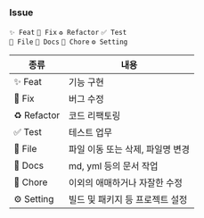 ### Issue

`✨ Feat` `🐛 Fix` `♻️ Refactor` `✅ Test`<br>
`📁 File` `📝 Docs` `🔧 Chore` `⚙️ Setting`

| 종류        | 내용                             |
| ----------- | -------------------------------- |
| ✨ Feat     | 기능 구현                        |
| 🐛 Fix      | 버그 수정                        |
| ♻️ Refactor | 코드 리팩토링                    |
| ✅ Test     | 테스트 업무                      |
| 📁 File     | 파일 이동 또는 삭제, 파일명 변경 |
| 📝 Docs     | md, yml 등의 문서 작업           |
| 🔧 Chore    | 이외의 애매하거나 자잘한 수정    |
| ⚙️ Setting  | 빌드 및 패키지 등 프로젝트 설정  |

